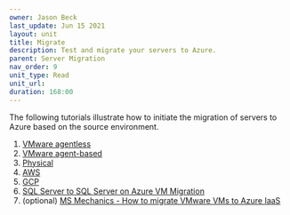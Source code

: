 ```yaml
---
owner: Jason Beck
last_update: Jun 15 2021
layout: unit
title: Migrate
description: Test and migrate your servers to Azure.
parent: Server Migration
nav_order: 9
unit_type: Read
unit_url: 
duration: 168:00
---
```


The following tutorials illustrate how to initiate the migration of servers to Azure based on the source environment.

1. [VMware agentless](https://docs.microsoft.com/azure/migrate/tutorial-migrate-vmware#migrate-vms)
1. [VMware agent-based](https://docs.microsoft.com/azure/migrate/tutorial-migrate-vmware-agent#migrate-vms)
1. [Physical](https://docs.microsoft.com/azure/migrate/tutorial-migrate-physical-virtual-machines#migrate-vms)
1. [AWS](https://docs.microsoft.com/azure/migrate/tutorial-migrate-aws-virtual-machines#migrate-aws-vms)
1. [GCP](https://docs.microsoft.com/azure/migrate/tutorial-migrate-gcp-virtual-machines#migrate-gcp-vms)
1. [SQL Server to SQL Server on Azure VM Migration](https://docs.microsoft.com/azure/azure-sql/migration-guides/virtual-machines/sql-server-to-sql-on-azure-vm-migration-overview)
1. (optional) [MS Mechanics - How to migrate VMware VMs to Azure IaaS](https://www.youtube.com/watch?v=0s2ZqHgieT0)
